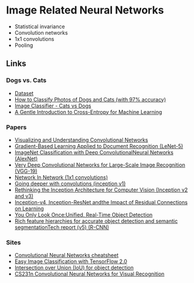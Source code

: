 # Image Related Neural Networks

* Statistical invariance
* Convolution networks
* 1x1 convolutions
* Pooling

## Links
### Dogs vs. Cats
* [Dataset](https://www.kaggle.com/c/dogs-vs-cats/data)
* [How to Classify Photos of Dogs and Cats (with 97% accuracy)](https://machinelearningmastery.com/how-to-develop-a-convolutional-neural-network-to-classify-photos-of-dogs-and-cats/)
* [Image Classifier - Cats vs Dogs](https://towardsdatascience.com/image-classifier-cats-vs-dogs-with-convolutional-neural-networks-cnns-and-google-colabs-4e9af21ae7a8)
* [A Gentle Introduction to Cross-Entropy for Machine Learning](https://machinelearningmastery.com/cross-entropy-for-machine-learning/)
### Papers
* [Visualizing and Understanding Convolutional Networks](https://cs.nyu.edu/~fergus/papers/zeilerECCV2014.pdf)
* [Gradient-Based Learning Applied to Document Recognition (LeNet-5)](http://yann.lecun.com/exdb/publis/pdf/lecun-01a.pdf)
* [ImageNet Classification with Deep ConvolutionalNeural Networks (AlexNet)](https://papers.nips.cc/paper/4824-imagenet-classification-with-deep-convolutional-neural-networks.pdf)
* [Very Deep Convolutional Networks for Large-Scale Image Recognition (VGG-19)](https://arxiv.org/abs/1409.1556)
* [Network In Network (1x1 convolutions)](https://arxiv.org/abs/1312.4400)
* [Going deeper with convolutions (inception v1)](https://arxiv.org/pdf/1409.4842v1.pdf)
* [Rethinking the Inception Architecture for Computer Vision (Inception v2 and v3)](https://arxiv.org/pdf/1512.00567v3.pdf)
* [Inception-v4, Inception-ResNet andthe Impact of Residual Connections on Learning](https://arxiv.org/pdf/1602.07261.pdf)
* [You Only Look Once:Unified, Real-Time Object Detection](https://arxiv.org/pdf/1506.02640.pdf)
* [Rich feature hierarchies for accurate object detection and semantic segmentationTech report (v5) (R-CNN)](https://arxiv.org/pdf/1311.2524.pdf)
### Sites
* [Convolutional Neural Networks cheatsheet](https://stanford.edu/~shervine/teaching/cs-230/cheatsheet-convolutional-neural-networks)
* [Easy Image Classification with TensorFlow 2.0](https://towardsdatascience.com/easy-image-classification-with-tensorflow-2-0-f734fee52d13)
* [Intersection over Union (IoU) for object detection](https://www.pyimagesearch.com/2016/11/07/intersection-over-union-iou-for-object-detection/)
* [CS231n Convolutional Neural Networks for Visual Recognition](https://cs231n.github.io/)
